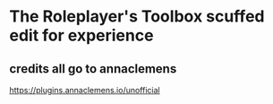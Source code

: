 # The Roleplayer's Toolbox scuffed edit for experience

## credits all go to annaclemens

https://plugins.annaclemens.io/unofficial

